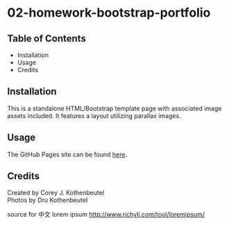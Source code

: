 # 02-homework-bootstrap-portfolio

## Table of Contents 
* Installation
* Usage
* Credits

## Installation
This is a standalone HTML/Bootstrap template page with associated image assets included.  It features a layout utilizing parallax images.

## Usage
The GitHub Pages site can be found [here](https://cjkook.github.io/02-homework-bootstrap-portfolio/).

## Credits
Created by Corey J. Kothenbeutel<br/>
Photos by Dru Kothenbeutel

source for 中文 lorem ipsum
http://www.richyli.com/tool/loremipsum/